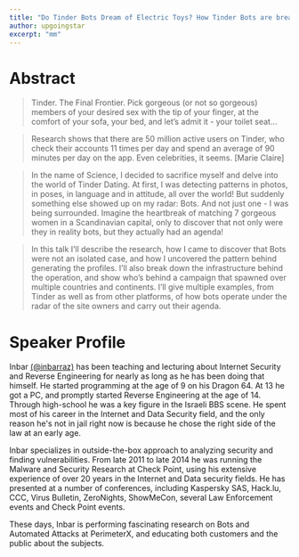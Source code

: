 ```yaml
---
title: "Do Tinder Bots Dream of Electric Toys? How Tinder Bots are breaking hearts all over the world, and trashing Tinder’s reputation while they’re at it."
author: upgoingstar
excerpt: "mm"
---
```

# Abstract

> Tinder. The Final Frontier. Pick gorgeous (or not so gorgeous) members of your desired sex with the tip of your finger, at the comfort of your sofa, your bed, and let’s admit it - your toilet seat...
 
> Research shows that there are 50 million active users on Tinder, who check their accounts 11 times per day and spend an average of 90 minutes per day on the app. Even celebrities, it seems. [Marie Claire]
 
> In the name of Science, I decided to sacrifice myself and delve into the world of Tinder Dating. At first, I was detecting patterns in photos, in poses, in language and in attitude, all over the world! But suddenly something else showed up on my radar: Bots. And not just one - I was being surrounded. Imagine the heartbreak of matching 7 gorgeous women in a Scandinavian capital, only to discover that not only were they in reality bots, but they actually had an agenda!
 
> In this talk I’ll describe the research, how I came to discover that Bots were not an isolated case, and how I uncovered the pattern behind generating the profiles. I’ll also break down the infrastructure behind the operation, and show who’s behind a campaign that spawned over multiple countries and continents. I’ll give multiple examples, from Tinder as well as from other platforms, of how bots operate under the radar of the site owners and carry out their agenda.

# Speaker Profile

Inbar [(@inbarraz)](https://twitter.com/inbarraz) has been teaching and lecturing about Internet Security and Reverse Engineering for nearly as long as he has been doing that himself. He started programming at the age of 9 on his Dragon 64. At 13 he got a PC, and promptly started Reverse Engineering at the age of 14. Through high-school he was a key figure in the Israeli BBS scene. He spent most of his career in the Internet and Data Security field, and the only reason he's not in jail right now is because he chose the right side of the law at an early age.
 
Inbar specializes in outside-the-box approach to analyzing security and finding vulnerabilities. From late 2011 to late 2014 he was running the Malware and Security Research at Check Point, using his extensive experience of over 20 years in the Internet and Data security fields. He has presented at a number of conferences, including Kaspersky SAS, Hack.lu, CCC, Virus Bulletin, ZeroNights, ShowMeCon, several Law Enforcement events and Check Point events.
 
These days, Inbar is performing fascinating research on Bots and Automated Attacks at PerimeterX, and educating both customers and the public about the subjects.